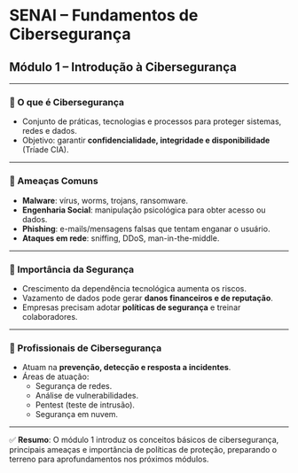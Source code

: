 # SENAI – Fundamentos de Cibersegurança  
## Módulo 1 – Introdução à Cibersegurança

---

### 🔹 O que é Cibersegurança
- Conjunto de práticas, tecnologias e processos para proteger sistemas, redes e dados.  
- Objetivo: garantir **confidencialidade, integridade e disponibilidade** (Tríade CIA).  

---

### 🔹 Ameaças Comuns
- **Malware**: vírus, worms, trojans, ransomware.  
- **Engenharia Social**: manipulação psicológica para obter acesso ou dados.  
- **Phishing**: e-mails/mensagens falsas que tentam enganar o usuário.  
- **Ataques em rede**: sniffing, DDoS, man-in-the-middle.  

---

### 🔹 Importância da Segurança
- Crescimento da dependência tecnológica aumenta os riscos.  
- Vazamento de dados pode gerar **danos financeiros e de reputação**.  
- Empresas precisam adotar **políticas de segurança** e treinar colaboradores.  

---

### 🔹 Profissionais de Cibersegurança
- Atuam na **prevenção, detecção e resposta a incidentes**.  
- Áreas de atuação:
  - Segurança de redes.  
  - Análise de vulnerabilidades.  
  - Pentest (teste de intrusão).  
  - Segurança em nuvem.  

---

✅ **Resumo**: O módulo 1 introduz os conceitos básicos de cibersegurança, principais ameaças e importância de políticas de proteção, preparando o terreno para aprofundamentos nos próximos módulos.  
